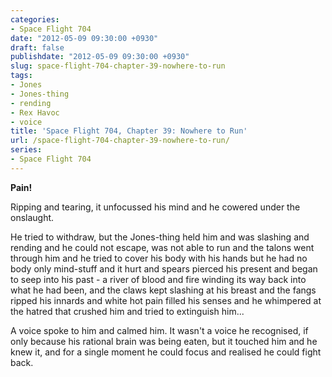```yaml
---
categories:
- Space Flight 704
date: "2012-05-09 09:30:00 +0930"
draft: false
publishdate: "2012-05-09 09:30:00 +0930"
slug: space-flight-704-chapter-39-nowhere-to-run
tags:
- Jones
- Jones-thing
- rending
- Rex Havoc
- voice
title: 'Space Flight 704, Chapter 39: Nowhere to Run'
url: /space-flight-704-chapter-39-nowhere-to-run/
series:
- Space Flight 704
---
```

**Pain!**

Ripping and tearing, it unfocussed his mind and he cowered under the
onslaught.

He tried to withdraw, but the Jones-thing held him and was slashing and
rending and he could not escape, was not able to run and the talons went
through him and he tried to cover his body with his hands but he had no
body only mind-stuff and it hurt and spears pierced his present and
began to seep into his past - a river of blood and fire winding its way
back into what he had been, and the claws kept slashing at his breast
and the fangs ripped his innards and white hot pain filled his senses
and he whimpered at the hatred that crushed him and tried to extinguish
him...

A voice spoke to him and calmed him. It wasn't a voice he recognised, if
only because his rational brain was being eaten, but it touched him and
he knew it, and for a single moment he could focus and realised he could
fight back.
